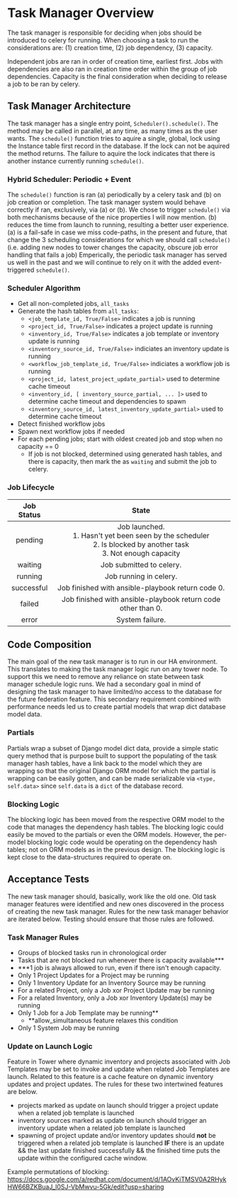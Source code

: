 # Task Manager Overview

The task manager is responsible for deciding when jobs should be introduced to celery for running. When choosing a task to run the considerations are: (1) creation time, (2) job dependency, (3) capacity.

Independent jobs are ran in order of creation time, earliest first. Jobs with dependencies are also ran in creation time order within the group of job dependencies. Capacity is the final consideration when deciding to release a job to be ran by celery.

## Task Manager Architecture

The task manager has a single entry point, `Scheduler().schedule()`. The method may be called in parallel, at any time, as many times as the user wants. The `schedule()` function tries to aquire a single, global, lock using the Instance table first record in the database. If the lock can not be aquired the method returns. The failure to aquire the lock indicates that there is another instance currently running `schedule()`.

### Hybrid Scheduler: Periodic + Event 
The `schedule()` function is ran (a) periodically by a celery task and (b) on job creation or completion. The task manager system would behave correctly if ran, exclusively, via (a) or (b). We chose to trigger `schedule()` via both mechanisms because of the nice properties I will now mention. (b) reduces the time from launch to running, resulting a better user experience. (a) is a fail-safe in case we miss code-paths, in the present and future, that change the 3 scheduling considerations for which we should call `schedule()` (i.e. adding new nodes to tower changes the capacity, obscure job error handling that fails a job)
 Emperically, the periodic task manager has served us well in the past and we will continue to rely on it with the added event-triggered `schedule()`.
 
### Scheduler Algorithm
 * Get all non-completed jobs, `all_tasks`
 * Generate the hash tables from `all_tasks`:
   * `<job_template_id, True/False>` indicates a job is running
   * `<project_id, True/False>` indicates a project update is running
   * `<inventory_id, True/False>` indicates a job template or inventory update is running
   * `<inventory_source_id, True/False>` indiciates an inventory update is running
   * `<workflow_job_template_id, True/False>` indiciates a workflow job is running
   * `<project_id, latest_project_update_partial>` used to determine cache timeout
   * `<inventory_id, [ inventory_source_partial, ... ]>`  used to determine cache timeout and dependencies to spawn
   * `<inventory_source_id, latest_inventory_update_partial>` used to determine cache timeout
 * Detect finished workflow jobs
 * Spawn next workflow jobs if needed
 * For each pending jobs; start with oldest created job and stop when no capacity == 0
   * If job is not blocked, determined using generated hash tables, and there is capacity, then mark the as `waiting` and submit the job to celery.
 
### Job Lifecycle
| Job Status |                                                       State                                                      |
|:----------:|:------------------------------------------------------------------------------------------------------------------:|
| pending    | Job launched.  <br>1. Hasn't yet been seen by the scheduler <br>2. Is blocked by another task <br>3. Not enough capacity |
| waiting    | Job submitted to celery.                                                                                           |
| running    | Job running in celery.                                                                                             |
| successful | Job finished with ansible-playbook return code 0.                                                                  |
| failed     | Job finished with ansible-playbook return code other than 0.                                                       |
| error      | System failure.                                                                                                    |

## Code Composition
The main goal of the new task manager is to run in our HA environment. This translates to making the task manager logic run on any tower node. To support this we need to remove any reliance on state between task manager schedule logic runs. We had a secondary goal in mind of designing the task manager to have limited/no access to the database for the future federation feature. This secondary requirement combined with performance needs led us to create partial models that wrap dict database model data.

### Partials
Partials wrap a subset of Django model dict data, provide a simple static query method that is purpose built to support the populating of the task manager hash tables,  have a link back to the model which they are wrapping so that the original Django ORM model for which the partial is wrapping can be easily gotten, and can be made serializable via `<type, self.data>` since `self.data` is a `dict` of the database record. 

### Blocking Logic
The blocking logic has been moved from the respective ORM model to the code that manages the dependency hash tables. The blocking logic could easily be moved to the partials or even the ORM models. However, the per-model blocking logic code would be operating on the dependency hash tables; not on ORM models as in the previous design. The blocking logic is kept close to the data-structures required to operate on. 

## Acceptance Tests

The new task manager should, basically, work like the old one. Old task manager features were identified and new ones discovered in the process of creating the new task manager. Rules for the new task manager behavior are iterated below. Testing should ensure that those rules are followed.

### Task Manager Rules
* Groups of blocked tasks run in chronological order
* Tasks that are not blocked run whenever there is capacity available***
 * ***1 job is always allowed to run, even if there isn't enough capacity.
* Only 1 Project Updates for a Project may be running
* Only 1 Inventory Update for an Inventory Source may be running
* For a related Project, only a Job xor Project Update may be running
* For a related Inventory, only a Job xor Inventory Update(s) may be running
* Only 1 Job for a Job Template may be running**
  * **allow_simultaneous feature relaxes this condition
* Only 1 System Job may be running

### Update on Launch Logic
Feature in Tower where dynamic inventory and projects associated with Job Templates may be set to invoke and update when related Job Templates are launch. Related to this feature is a cache feature on dynamic inventory updates and project updates. The rules for these two intertwined features are below.
* projects marked as update on launch should trigger a project update when a related job template is launched
* inventory sources marked as update on launch should trigger an inventory update when a related job template is launched
* spawning of project update and/or inventory updates should **not** be triggered when a related job template is launched **IF** there is an update && the last update finished successfully && the finished time puts the update within the configured cache window.

Example permutations of blocking: https://docs.google.com/a/redhat.com/document/d/1AOvKiTMSV0A2RHykHW66BZKBuaJ_l0SJ-VbMwvu-5Gk/edit?usp=sharing
